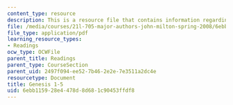 ```yaml
---
content_type: resource
description: This is a resource file that contains information regarding genesis.
file: /media/courses/21l-705-major-authors-john-milton-spring-2008/6ebb115928e4478d8d681c90453ffdf8_MIT21L_705S08_genesis.pdf
file_type: application/pdf
learning_resource_types:
- Readings
ocw_type: OCWFile
parent_title: Readings
parent_type: CourseSection
parent_uid: 2497f094-ee52-7b46-2e2e-7e3511a2dc4e
resourcetype: Document
title: Genesis 1-5
uid: 6ebb1159-28e4-478d-8d68-1c90453ffdf8
---
```

